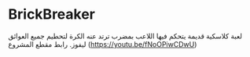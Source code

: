 # BrickBreaker
لعبة كلاسكية قديمة يتحكم فيها اللاعب بمضرب ترتد عنه الكرة لتحطيم جميع العوائق ليفوز. رابط مقطع المشروع (https://youtu.be/fNoOPiwCDwU)
